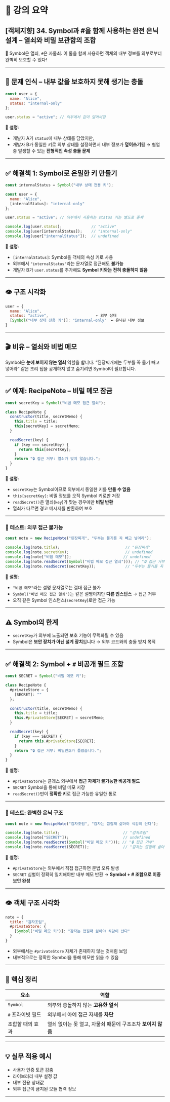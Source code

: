 # 📘 강의 요약

## \[객체지향] 34. Symbol과 #을 함께 사용하는 완전 은닉 설계 – 열쇠와 비밀 보관함의 조합

🎯 Symbol은 열쇠, `#`은 자물쇠.
이 둘을 함께 사용하면 객체의 내부 정보를 외부로부터 완벽히 보호할 수 있다!

---

## 🧠 문제 인식 – 내부 값을 보호하지 못해 생기는 충돌

```js
const user = {
  name: "Alice",
  status: "internal-only"
};

user.status = "active"; // 외부에서 값이 덮어써짐
```

🧾 **설명**:

* 개발자 A가 `status`에 내부 상태를 담았지만,
* 개발자 B가 동일한 키로 외부 상태를 설정하면서 내부 정보가 **덮어쓰기**됨
  → 협업 중 발생할 수 있는 **전형적인 속성 충돌 문제**

---

## ✅ 해결책 1: Symbol로 은밀한 키 만들기

```js
const internalStatus = Symbol("내부 상태 전용 키");

const user = {
  name: "Alice",
  [internalStatus]: "internal-only"
};

user.status = "active"; // 외부에서 사용하는 status 키는 별도로 존재

console.log(user.status);             // "active"
console.log(user[internalStatus]);    // "internal-only"
console.log(user["internalStatus"]);  // undefined
```

🧾 **설명**:

* `[internalStatus]`: Symbol을 객체의 속성 키로 사용
* 외부에서 `"internalStatus"`라는 문자열로 접근해도 **불가능**
* 개발자 B가 `user.status`를 추가해도 **Symbol 키와는 전혀 충돌하지 않음**

---

## 👁️ 구조 시각화

```js
user = {
  name: "Alice",
  status: "active",                     ← 외부 상태
  [Symbol("내부 상태 전용 키")]: "internal-only"  ← 은닉된 내부 정보
}
```

---

## 🎬 비유 – 열쇠와 비법 메모

Symbol은 **눈에 보이지 않는 열쇠** 역할을 합니다.
“된장찌개에는 두부를 꼭 물기 빼고 넣어라” 같은 조리 팁을
공개하지 않고 숨기려면 Symbol이 필요합니다.

---

## ✅ 예제: RecipeNote – 비밀 메모 잠금

```js
const secretKey = Symbol("비법 메모 접근 열쇠");

class RecipeNote {
  constructor(title, secretMemo) {
    this.title = title;
    this[secretKey] = secretMemo;
  }

  readSecret(key) {
    if (key === secretKey) {
      return this[secretKey];
    }
    return "🔒 접근 거부: 열쇠가 맞지 않습니다.";
  }
}
```

🧾 **설명**:

* `secretKey`는 Symbol이므로 외부에서 동일한 키를 **만들 수 없음**
* `this[secretKey]`: 비밀 정보를 오직 Symbol 키로만 저장
* `readSecret()`은 열쇠(`key`)가 맞는 경우에만 **비밀 반환**
* 열쇠가 다르면 경고 메시지를 반환하여 보호

---

### 🧪 테스트: 외부 접근 불가능

```js
const note = new RecipeNote("된장찌개", "두부는 물기를 꼭 빼고 넣어라");

console.log(note.title);                             // "된장찌개"
console.log(note.secretKey);                         // undefined
console.log(note["비법 메모"]);                       // undefined
console.log(note.readSecret(Symbol("비법 메모 접근 열쇠"))); // "🔒 접근 거부"
console.log(note.readSecret(secretKey));             // "두부는 물기를 꼭 빼고 넣어라"
```

🧾 **설명**:

* `"비법 메모"`라는 설명 문자열로는 절대 접근 불가
* `Symbol("비법 메모 접근 열쇠")`는 같은 설명이지만 **다른 인스턴스** → 접근 거부
* 오직 같은 Symbol 인스턴스(`secretKey`)로만 접근 가능

---

## ⚠️ Symbol의 한계

* `secretKey`가 외부에 노출되면 보호 기능이 무력화될 수 있음
* Symbol은 **보안 장치가 아닌 설계 장치**입니다
  → 외부 코드와의 충돌 방지 목적

---

## ✅ 해결책 2: Symbol + `#` 비공개 필드 조합

```js
const SECRET = Symbol("비밀 메모 키");

class RecipeNote {
  #privateStore = {
    [SECRET]: ""
  };

  constructor(title, secretMemo) {
    this.title = title;
    this.#privateStore[SECRET] = secretMemo;
  }

  readSecret(key) {
    if (key === SECRET) {
      return this.#privateStore[SECRET];
    }
    return "🔒 접근 거부: 비밀번호가 틀렸습니다.";
  }
}
```

🧾 **설명**:

* `#privateStore`는 클래스 외부에서 **접근 자체가 불가능한 비공개 필드**
* `SECRET` Symbol을 통해 비밀 메모 저장
* `readSecret()`만이 **정확한 키**로 접근 가능한 유일한 통로

---

### 🧪 테스트: 완벽한 은닉 구조

```js
const note = new RecipeNote("감자조림", "감자는 껍질째 삶아야 식감이 산다");

console.log(note.title);                            // "감자조림"
console.log(note["SECRET"]);                        // undefined
console.log(note.readSecret(Symbol("비밀 메모 키"))); // "🔒 접근 거부"
console.log(note.readSecret(SECRET));               // "감자는 껍질째 삶아야 식감이 산다"
```

🧾 **설명**:

* `#privateStore`는 외부에서 직접 접근하면 문법 오류 발생
* `SECRET` 심벌이 정확히 일치해야만 내부 메모 반환
  → **Symbol + # 조합으로 이중 보안 완성**

---

## 👁️ 객체 구조 시각화

```js
note = {
  title: "감자조림",
  #privateStore: {
    [Symbol("비밀 메모 키")]: "감자는 껍질째 삶아야 식감이 산다"
  }
}
```

* 외부에서는 `#privateStore` 자체가 존재하지 않는 것처럼 보임
* 내부적으로는 정확한 Symbol을 통해 메모만 읽을 수 있음

---

## 🧠 핵심 정리

| 요소          | 역할                                   |
| ----------- | ------------------------------------ |
| `Symbol`    | 외부와 충돌하지 않는 **고유한 열쇠**               |
| `#` 프라이빗 필드 | 외부에서 아예 접근 자체를 **차단**                |
| 조합할 때의 효과   | 열쇠 없이는 못 열고, 자물쇠 때문에 구조조차 **보이지 않음** |

---

## 💡 실무 적용 예시

* 사용자 인증 토큰 감춤
* 라이브러리 내부 설정 값
* 내부 전용 상태값
* 외부 접근이 금지된 모듈 협력 정보

---
